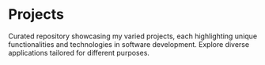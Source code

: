 # Projects
Curated repository showcasing my varied projects, each highlighting unique functionalities and technologies in software development. Explore diverse applications tailored for different purposes.
